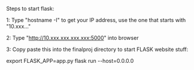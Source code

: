 Steps to start flask:


1: Type "hostname -I" to get your IP address, use the one that starts with "10.xxx..."

2: Type "http://10.xxx.xxx.xxx.xxx:5000" into browser

3: Copy paste this into the finalproj directory to start FLASK website stuff:

export FLASK_APP=app.py
flask run --host=0.0.0.0


